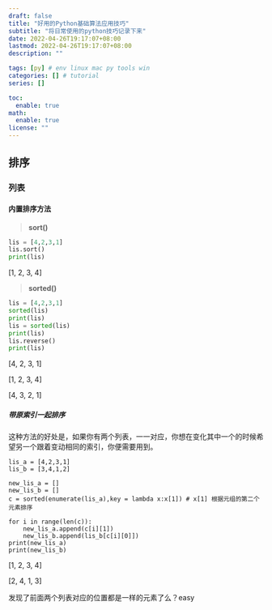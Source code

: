 ```yaml
---
draft: false
title: "好用的Python基础算法应用技巧"
subtitle: "将日常使用的python技巧记录下来"
date: 2022-04-26T19:17:07+08:00
lastmod: 2022-04-26T19:17:07+08:00
description: ""

tags: [py] # env linux mac py tools win
categories: [] # tutorial
series: []

toc:
  enable: true
math:
  enable: true
license: ""
---
```


## 排序

### 列表

#### 内置排序方法

> **sort()**

```python
lis = [4,2,3,1]
lis.sort()
print(lis)
```

[1, 2, 3, 4]

> **sorted()**

```python
lis = [4,2,3,1]
sorted(lis)
print(lis)
lis = sorted(lis)
print(lis)
lis.reverse()
print(lis)
```

[4, 2, 3, 1]

[1, 2, 3, 4]

[4, 3, 2, 1]

##### 带原索引一起排序

这种方法的好处是，如果你有两个列表，一一对应，你想在变化其中一个的时候希望另一个跟着变动相同的索引，你便需要用到。

```pyt
lis_a = [4,2,3,1]
lis_b = [3,4,1,2]

new_lis_a = []
new_lis_b = []
c = sorted(enumerate(lis_a),key = lambda x:x[1]) # x[1] 根据元组的第二个元素排序

for i in range(len(c)):
    new_lis_a.append(c[i][1])
    new_lis_b.append(lis_b[c[i][0]]) 
print(new_lis_a)
print(new_lis_b)
```

[1, 2, 3, 4]

[2, 4, 1, 3]

发现了前面两个列表对应的位置都是一样的元素了么？easy 
